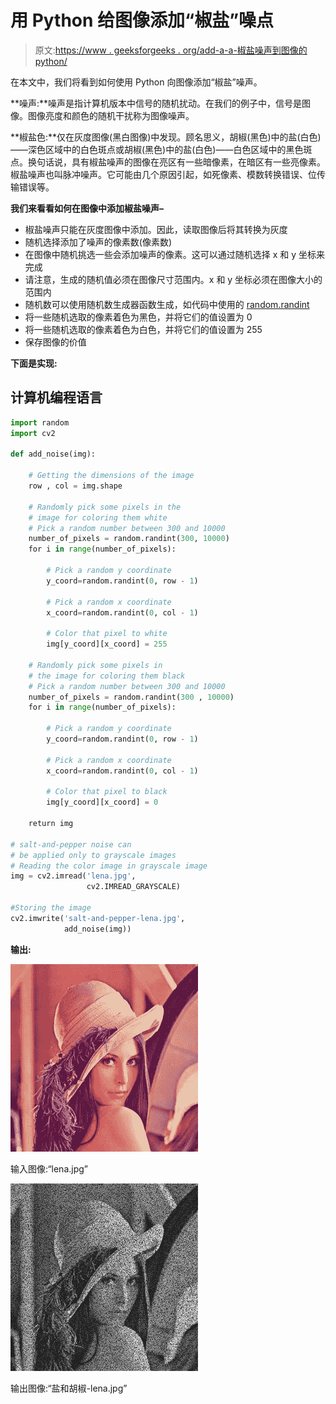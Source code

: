 # 用 Python 给图像添加“椒盐”噪点

> 原文:[https://www . geeksforgeeks . org/add-a-a-椒盐噪声到图像的 python/](https://www.geeksforgeeks.org/add-a-salt-and-pepper-noise-to-an-image-with-python/)

在本文中，我们将看到如何使用 Python 向图像添加“椒盐”噪声。

**噪声:**噪声是指计算机版本中信号的随机扰动。在我们的例子中，信号是图像。图像亮度和颜色的随机干扰称为图像噪声。

**椒盐色:**仅在灰度图像(黑白图像)中发现。顾名思义，胡椒(黑色)中的盐(白色)——深色区域中的白色斑点或胡椒(黑色)中的盐(白色)——白色区域中的黑色斑点。换句话说，具有椒盐噪声的图像在亮区有一些暗像素，在暗区有一些亮像素。椒盐噪声也叫脉冲噪声。它可能由几个原因引起，如死像素、模数转换错误、位传输错误等。

**我们来看看如何在图像中添加椒盐噪声–**

*   椒盐噪声只能在灰度图像中添加。因此，读取图像后将其转换为灰度
*   随机选择添加了噪声的像素数(像素数)
*   在图像中随机挑选一些会添加噪声的像素。这可以通过随机选择 x 和 y 坐标来完成
*   请注意，生成的随机值必须在图像尺寸范围内。x 和 y 坐标必须在图像大小的范围内
*   随机数可以使用随机数生成器函数生成，如代码中使用的 [random.randint](https://www.geeksforgeeks.org/random-sampling-in-numpy-randint-function/)
*   将一些随机选取的像素着色为黑色，并将它们的值设置为 0
*   将一些随机选取的像素着色为白色，并将它们的值设置为 255
*   保存图像的价值

**下面是实现:**

## 计算机编程语言

```py
import random
import cv2

def add_noise(img):

    # Getting the dimensions of the image
    row , col = img.shape

    # Randomly pick some pixels in the
    # image for coloring them white
    # Pick a random number between 300 and 10000
    number_of_pixels = random.randint(300, 10000)
    for i in range(number_of_pixels):

        # Pick a random y coordinate
        y_coord=random.randint(0, row - 1)

        # Pick a random x coordinate
        x_coord=random.randint(0, col - 1)

        # Color that pixel to white
        img[y_coord][x_coord] = 255

    # Randomly pick some pixels in
    # the image for coloring them black
    # Pick a random number between 300 and 10000
    number_of_pixels = random.randint(300 , 10000)
    for i in range(number_of_pixels):

        # Pick a random y coordinate
        y_coord=random.randint(0, row - 1)

        # Pick a random x coordinate
        x_coord=random.randint(0, col - 1)

        # Color that pixel to black
        img[y_coord][x_coord] = 0

    return img

# salt-and-pepper noise can
# be applied only to grayscale images
# Reading the color image in grayscale image
img = cv2.imread('lena.jpg',
                 cv2.IMREAD_GRAYSCALE)

#Storing the image
cv2.imwrite('salt-and-pepper-lena.jpg',
            add_noise(img))
```

**输出:**

![](img/193b06782d3b223cc92adfd554c6bc03.png)

输入图像:“lena.jpg”

![](img/dae56c502e2d9c646045c29aab26d211.png)

输出图像:“盐和胡椒-lena.jpg”